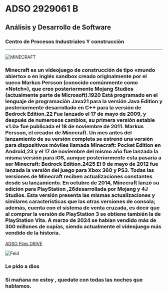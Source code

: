 # ADSO 2929061 B
## Análisis y Desarrollo de Software

### Centro de Procesos Industriales Y construcción

---

![MINECRAFT](https://tinyurl.com/yf6bmu3s)
### Minecraft es un videojuego de construcción de tipo «mundo abierto» o en inglés sandbox creado originalmente por el sueco Markus Persson (conocido comúnmente como «Notch»), que creo posteriormente Mojang Studios (actualmente parte de Microsoft).19​20​ Está programado en el lenguaje de programación Java21​ para la versión Java Edition y posteriormente desarrollado en C++ para la versión de Bedrock Edition.22​ Fue lanzado el 17 de mayo de 2009, y después de numerosos cambios, su primera versión estable «1.0» fue publicada el 18 de noviembre de 2011. Markus Persson, el creador de Minecraft. Un mes antes del lanzamiento de su versión completa se estrenó una versión para dispositivos móviles llamada Minecraft: Pocket Edition en Android,23​ y el 17 de noviembre del mismo año fue lanzada la misma versión para iOS, aunque posteriormente esta pasaría a ser Minecraft: Bedrock Edition.24​25​ El 9 de mayo de 2012 fue lanzada la versión del juego para Xbox 360 y PS3. Todas las versiones de Minecraft reciben actualizaciones constantes desde su lanzamiento. En octubre de 2014, Minecraft lanzó su edición para PlayStation ,26​ desarrollada por Mojang y 4J Studios. Esta versión presenta las mismas actualizaciones y similares características que las otras versiones de consola; además, cuenta con el sistema de venta cruzada, es decir que al comprar la versión de PlayStation 3 se obtiene también la de PlayStation Vita. A marzo de 2024 se habían vendido más de 300 millones de copias, siendo actualmente el videojuego más vendido de la historia. 
[ADSO Files DRIVE](https://tinyurl.com/wnkk334u)

![Feid](https://tinyurl.com/24f6me34)
### Le pido a dios 
### Si mañana no estoy , quedate con todas las noches que hablamos.


